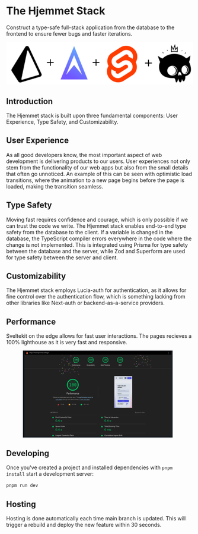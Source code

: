 # The Hjemmet Stack

Construct a type-safe full-stack application from the database to the frontend to ensure fewer bugs and faster iterations.

![The stack](static/Hjemmet%20stack.png)

## Introduction

The Hjemmet stack is built upon three fundamental components: User Experience, Type Safety, and Customizability.

## User Experience

As all good developers know, the most important aspect of web development is delivering products to our users. User experiences not only stem from the functionality of our web apps but also from the small details that often go unnoticed. An example of this can be seen with optimistic load transitions, where the animation to a new page begins before the page is loaded, making the transition seamless.

## Type Safety

Moving fast requires confidence and courage, which is only possible if we can trust the code we write. The Hjemmet stack enables end-to-end type safety from the database to the client. If a variable is changed in the database, the TypeScript compiler errors everywhere in the code where the change is not implemented. This is integrated using Prisma for type safety between the database and the server, while Zod and Superform are used for type safety between the server and client.

## Customizability

The Hjemmet stack employs Lucia-auth for authentication, as it allows for fine control over the authentication flow, which is something lacking from other libraries like Next-auth or backend-as-a-service providers.

## Performance

Sveltekit on the edge allows for fast user interactions. The pages recieves a 100% lighthouse as it is very fast and responsive. 

<div style="display: flex; justify-content: center;">
  <img src="static/Lighthouse_score_login.png" alt="Lighthouse performance" style="width: 80%; padding-right: 10px;">
</div>

## Developing

Once you've created a project and installed dependencies with `pnpm install` start a development server:

```bash
pnpm run dev
```

## Hosting

Hosting is done automatically each time main branch is updated. This will trigger a rebuild and deploy the new feature within 30 seconds.

